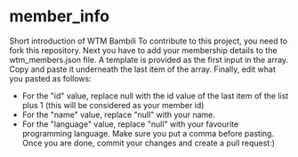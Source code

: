 # member_info
Short introduction of WTM Bambili
To contribute to this project, you need to fork this repository.
Next you have to add your membership details to the wtm_members.json file. A template is provided as the first input in the array. Copy and paste it underneath the last item of the array. Finally, edit what you pasted as follows:
* For the "id" value, replace null with the id value of the last item of the list plus 1 (this will be considered as your member id)
* For the "name" value, replace "null" with your name.
* For the "language" value, replace "null" with your favourite programming language.
Make sure you put a comma before pasting. Once you are done, commit your changes and create a pull request:)
